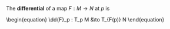The **differential** of a map $F: M \to N$ at $p$ is

\begin{equation}
\dd{F}\_p : T_p M &\to T_{F(p)} N
\end{equation}